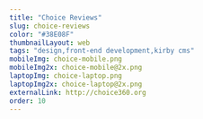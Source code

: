 ```yaml
---
title: "Choice Reviews"
slug: choice-reviews
color: "#38E08F"
thumbnailLayout: web
tags: "design,front-end development,kirby cms"
mobileImg: choice-mobile.png
mobileImg2x: choice-mobile@2x.png
laptopImg: choice-laptop.png
laptopImg2x: choice-laptop@2x.png
externalLink: http://choice360.org
order: 10
---
```


